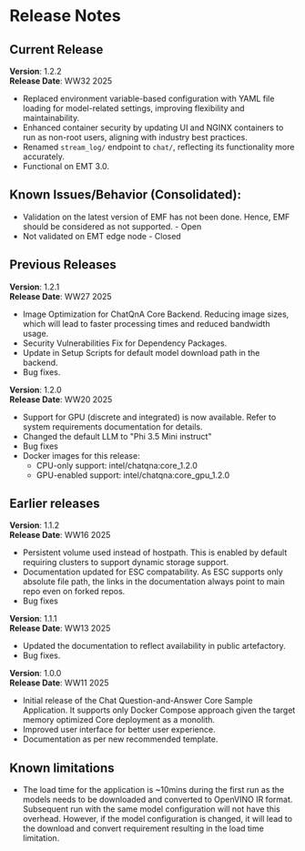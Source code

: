 # Release Notes

## Current Release

**Version**: 1.2.2 \
**Release Date**: WW32 2025

- Replaced environment variable-based configuration with YAML file loading for model-related settings, improving flexibility and maintainability.
- Enhanced container security by updating UI and NGINX containers to run as non-root users, aligning with industry best practices.
- Renamed `stream_log/` endpoint to `chat/`, reflecting its functionality more accurately.
- Functional on EMT 3.0.

## Known Issues/Behavior (Consolidated):
- Validation on the latest version of EMF has not been done. Hence, EMF should be considered as not supported. - Open
- Not validated on EMT edge node - Closed

## Previous Releases

**Version**: 1.2.1 \
**Release Date**: WW27 2025

- Image Optimization for ChatQnA Core Backend. Reducing image sizes, which will lead to faster processing times and reduced bandwidth usage.
- Security Vulnerabilities Fix for Dependency Packages.
- Update in Setup Scripts for default model download path in the backend.
- Bug fixes.

**Version**: 1.2.0 \
**Release Date**: WW20 2025

- Support for GPU (discrete and integrated) is now available. Refer to system requirements documentation for details.
- Changed the default LLM to "Phi 3.5 Mini instruct"
- Bug fixes
- Docker images for this release:
  - CPU-only support: intel/chatqna:core_1.2.0
  - GPU-enabled support: intel/chatqna:core_gpu_1.2.0

## Earlier releases

**Version**: 1.1.2 \
**Release Date**: WW16 2025

- Persistent volume used instead of hostpath. This is enabled by default requiring clusters to support dynamic storage support.
- Documentation updated for ESC compatability. As ESC supports only absolute file path, the links in the documentation always point to main repo even on forked repos.
- Bug fixes

**Version**: 1.1.1 \
**Release Date**: WW13 2025

- Updated the documentation to reflect availability in public artefactory.
- Bug fixes.

**Version**: 1.0.0 \
**Release Date**: WW11 2025

- Initial release of the Chat Question-and-Answer Core Sample Application. It supports only Docker Compose approach given the target memory optimized Core deployment as a monolith.
- Improved user interface for better user experience.
- Documentation as per new recommended template.

## Known limitations

- The load time for the application is ~10mins during the first run as the models needs to be downloaded and converted to OpenVINO IR format. Subsequent run with the same model configuration will not have this overhead. However, if the model configuration is changed, it will lead to the download and convert requirement resulting in the load time limitation.

